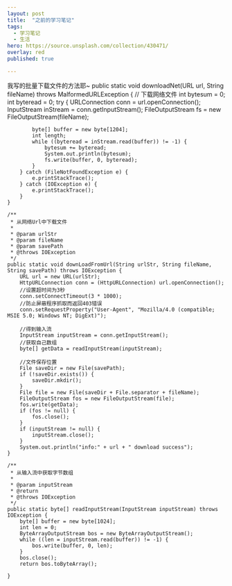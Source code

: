```yaml
---
layout: post
title:  "之前的学习笔记"
tags:
  - 学习笔记
  - 生活
hero: https://source.unsplash.com/collection/430471/
overlay: red
published: true

---
```

我写的批量下载文件的方法耶~
 public static void downloadNet(URL url, String fileName) throws MalformedURLException {
        // 下载网络文件
        int bytesum = 0;
        int byteread = 0;
        try {
            URLConnection conn = url.openConnection();
            InputStream inStream = conn.getInputStream();
            FileOutputStream fs = new FileOutputStream(fileName);

            byte[] buffer = new byte[1204];
            int length;
            while ((byteread = inStream.read(buffer)) != -1) {
                bytesum += byteread;
                System.out.println(bytesum);
                fs.write(buffer, 0, byteread);
            }
        } catch (FileNotFoundException e) {
            e.printStackTrace();
        } catch (IOException e) {
            e.printStackTrace();
        }
    }

    /**
     * 从网络Url中下载文件
     *
     * @param urlStr
     * @param fileName
     * @param savePath
     * @throws IOException
     */
    public static void downLoadFromUrl(String urlStr, String fileName, String savePath) throws IOException {
        URL url = new URL(urlStr);
        HttpURLConnection conn = (HttpURLConnection) url.openConnection();
        //设置超时间为3秒
        conn.setConnectTimeout(3 * 1000);
        //防止屏蔽程序抓取而返回403错误
        conn.setRequestProperty("User-Agent", "Mozilla/4.0 (compatible; MSIE 5.0; Windows NT; DigExt)");

        //得到输入流
        InputStream inputStream = conn.getInputStream();
        //获取自己数组
        byte[] getData = readInputStream(inputStream);

        //文件保存位置
        File saveDir = new File(savePath);
        if (!saveDir.exists()) {
            saveDir.mkdir();
        }
        File file = new File(saveDir + File.separator + fileName);
        FileOutputStream fos = new FileOutputStream(file);
        fos.write(getData);
        if (fos != null) {
            fos.close();
        }
        if (inputStream != null) {
            inputStream.close();
        }
        System.out.println("info:" + url + " download success");
    }

    /**
     * 从输入流中获取字节数组
     *
     * @param inputStream
     * @return
     * @throws IOException
     */
    public static byte[] readInputStream(InputStream inputStream) throws IOException {
        byte[] buffer = new byte[1024];
        int len = 0;
        ByteArrayOutputStream bos = new ByteArrayOutputStream();
        while ((len = inputStream.read(buffer)) != -1) {
            bos.write(buffer, 0, len);
        }
        bos.close();
        return bos.toByteArray();

    }